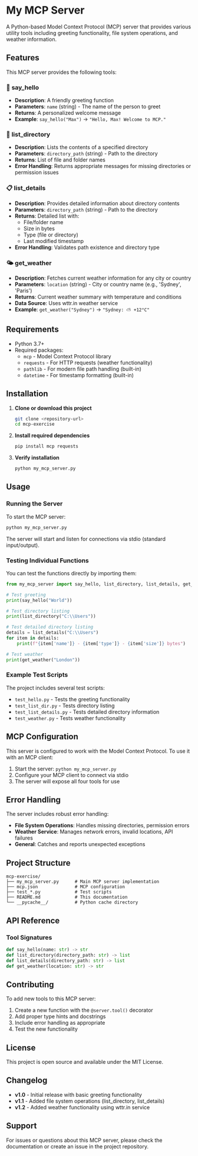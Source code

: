 # My MCP Server

A Python-based Model Context Protocol (MCP) server that provides various utility tools including greeting functionality, file system operations, and weather information.

## Features

This MCP server provides the following tools:

### 🌟 **say_hello**
- **Description**: A friendly greeting function
- **Parameters**: `name` (string) - The name of the person to greet
- **Returns**: A personalized welcome message
- **Example**: `say_hello("Max")` → `"Hello, Max! Welcome to MCP."`

### 📁 **list_directory**
- **Description**: Lists the contents of a specified directory
- **Parameters**: `directory_path` (string) - Path to the directory
- **Returns**: List of file and folder names
- **Error Handling**: Returns appropriate messages for missing directories or permission issues

### 📋 **list_details**
- **Description**: Provides detailed information about directory contents
- **Parameters**: `directory_path` (string) - Path to the directory
- **Returns**: Detailed list with:
  - File/folder name
  - Size in bytes
  - Type (file or directory)
  - Last modified timestamp
- **Error Handling**: Validates path existence and directory type

### 🌤️ **get_weather**
- **Description**: Fetches current weather information for any city or country
- **Parameters**: `location` (string) - City or country name (e.g., 'Sydney', 'Paris')
- **Returns**: Current weather summary with temperature and conditions
- **Data Source**: Uses wttr.in weather service
- **Example**: `get_weather("Sydney")` → `"Sydney: ⛅️ +12°C"`

## Requirements

- Python 3.7+
- Required packages:
  - `mcp` - Model Context Protocol library
  - `requests` - For HTTP requests (weather functionality)
  - `pathlib` - For modern file path handling (built-in)
  - `datetime` - For timestamp formatting (built-in)

## Installation

1. **Clone or download this project**
   ```bash
   git clone <repository-url>
   cd mcp-exercise
   ```

2. **Install required dependencies**
   ```bash
   pip install mcp requests
   ```

3. **Verify installation**
   ```bash
   python my_mcp_server.py
   ```

## Usage

### Running the Server

To start the MCP server:

```bash
python my_mcp_server.py
```

The server will start and listen for connections via stdio (standard input/output).

### Testing Individual Functions

You can test the functions directly by importing them:

```python
from my_mcp_server import say_hello, list_directory, list_details, get_weather

# Test greeting
print(say_hello("World"))

# Test directory listing
print(list_directory("C:\\Users"))

# Test detailed directory listing
details = list_details("C:\\Users")
for item in details:
    print(f"{item['name']} - {item['type']} - {item['size']} bytes")

# Test weather
print(get_weather("London"))
```

### Example Test Scripts

The project includes several test scripts:

- `test_hello.py` - Tests the greeting functionality
- `test_list_dir.py` - Tests directory listing
- `test_list_details.py` - Tests detailed directory information
- `test_weather.py` - Tests weather functionality

## MCP Configuration

This server is configured to work with the Model Context Protocol. To use it with an MCP client:

1. Start the server: `python my_mcp_server.py`
2. Configure your MCP client to connect via stdio
3. The server will expose all four tools for use

## Error Handling

The server includes robust error handling:

- **File System Operations**: Handles missing directories, permission errors
- **Weather Service**: Manages network errors, invalid locations, API failures
- **General**: Catches and reports unexpected exceptions

## Project Structure

```
mcp-exercise/
├── my_mcp_server.py      # Main MCP server implementation
├── mcp.json              # MCP configuration
├── test_*.py             # Test scripts
├── README.md             # This documentation
└── __pycache__/          # Python cache directory
```

## API Reference

### Tool Signatures

```python
def say_hello(name: str) -> str
def list_directory(directory_path: str) -> list
def list_details(directory_path: str) -> list
def get_weather(location: str) -> str
```

## Contributing

To add new tools to this MCP server:

1. Create a new function with the `@server.tool()` decorator
2. Add proper type hints and docstrings
3. Include error handling as appropriate
4. Test the new functionality

## License

This project is open source and available under the MIT License.

## Changelog

- **v1.0** - Initial release with basic greeting functionality
- **v1.1** - Added file system operations (list_directory, list_details)
- **v1.2** - Added weather functionality using wttr.in service

## Support

For issues or questions about this MCP server, please check the documentation or create an issue in the project repository.
